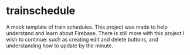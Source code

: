 # trainschedule
A mock template of train schedules. This
project was made to help understand and 
learn about Firebase. There is still more
with this project I wish to continue: such 
as creating edit and delete buttons, and 
understanding how to update by the minute.